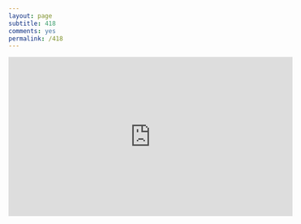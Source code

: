 ```yaml
---
layout: page
subtitle: 418
comments: yes
permalink: /418
---
```


<iframe width="560" height="315"
src="https://www.youtube.com/embed/yeR38fkOPQg" frameborder="0"
allow="accelerometer; autoplay; encrypted-media; gyroscope;
picture-in-picture" allowfullscreen></iframe>

<script async src="https://pagead2.googlesyndication.com/pagead/js/adsbygoogle.js?client=ca-pub-5740179710332332"
     crossorigin="anonymous"></script>
